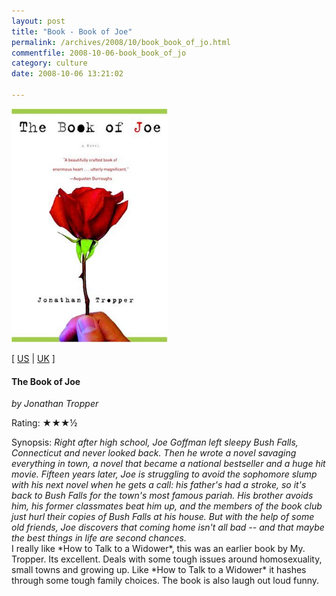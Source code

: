 ```yaml
---
layout: post
title: "Book - Book of Joe"
permalink: /archives/2008/10/book_book_of_jo.html
commentfile: 2008-10-06-book_book_of_jo
category: culture
date: 2008-10-06 13:21:02

---
```


<img class="photo right" src="/assets/images/0385338104.jpg" width="250" alt="The Book of Joe cover" />

\[ [US](http://www.amazon.com/o/asin/0385338104) | [UK](http://www.amazon.co.uk/o/asin/0385338104) \]

#### The Book of Joe

<em>by Jonathan Tropper</em>

Rating: ★★★½

<div class="book_synopsis">
Synopsis: <em>Right after high school, Joe Goffman left sleepy Bush Falls, Connecticut and never looked back. Then he wrote a novel savaging everything in town, a novel that became a national bestseller and a huge hit movie. Fifteen years later, Joe is struggling to avoid the sophomore slump with his next novel when he gets a call: his father's had a stroke, so it's back to Bush Falls for the town's most famous pariah. His brother avoids him, his former classmates beat him up, and the members of the book club just hurl their copies of Bush Falls at his house. But with the help of some old friends, Joe discovers that coming home isn't all bad -- and that maybe the best things in life are second chances.</em>

</div>
I really like *How to Talk to a Widower*, this was an earlier book by My. Tropper. Its excellent. Deals with some tough issues around homosexuality, small towns and growing up. Like *How to Talk to a Widower* it hashes through some tough family choices. The book is also laugh out loud funny.
